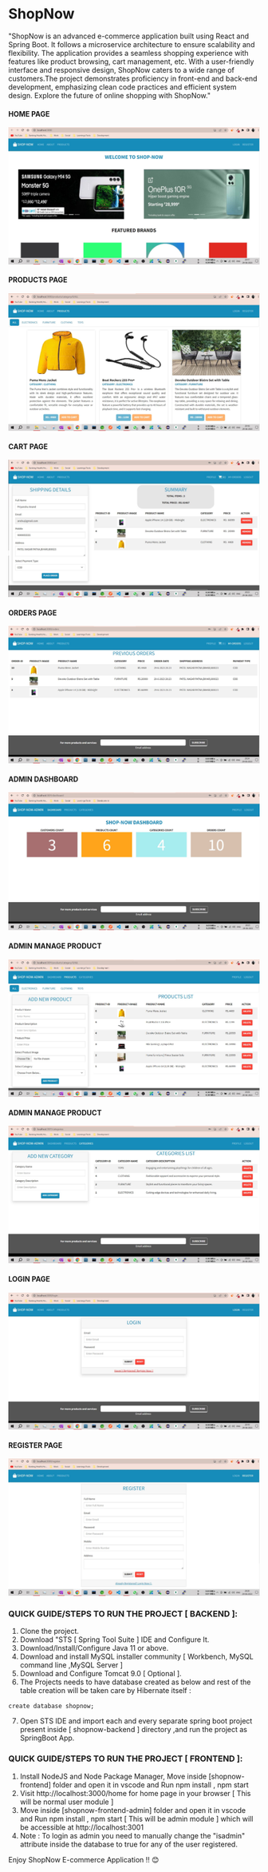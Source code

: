 # ShopNow
"ShopNow is an advanced e-commerce application built using React and Spring Boot. It follows a microservice architecture to ensure scalability and flexibility. The application provides a seamless shopping experience with features like product browsing, cart management, etc. With a user-friendly interface and responsive design, ShopNow caters to a wide range of customers.The project demonstrates proficiency in front-end and back-end development, emphasizing clean code practices and efficient system design. Explore the future of online shopping with ShopNow."
 
#### HOME PAGE
![Home](Screenshots/HomePage.JPG)

#### PRODUCTS PAGE
![Products](Screenshots/ProductsPage.JPG)

#### CART PAGE
![Cart](Screenshots/CartPage.JPG)

#### ORDERS PAGE
![Orders](Screenshots/OrdersPage.JPG)

#### ADMIN DASHBOARD
![Dashboard](Screenshots/AdminDashboardPage.JPG)

#### ADMIN MANAGE PRODUCT
![ManageProduct](Screenshots/AdminAddProductPage.JPG)

#### ADMIN MANAGE PRODUCT
![ManageCategory](Screenshots/AdminAddCategoryPage.JPG)

#### LOGIN PAGE
![Login](Screenshots/LoginPage.JPG)

#### REGISTER PAGE
![Register](Screenshots/RegisterPage.JPG)

### QUICK GUIDE/STEPS TO RUN THE PROJECT [ BACKEND ]:
1. Clone the project.
2. Download "STS [ Spring Tool Suite ] IDE and Configure It.
3. Download/Install/Configure Java 11 or above.
4. Download and install MySQL installer community [ Workbench, MySQL command line ,MySQL Server ]
5. Download and Configure Tomcat 9.0 [ Optional ].
6. The Projects needs to have database created as below and rest of the table creation will be taken care by Hibernate itself : 

```
create database shopnow;
```
7. Open STS IDE and import each and every separate spring boot project present inside [ shopnow-backend ] directory ,and run the project as SpringBoot App.

### QUICK GUIDE/STEPS TO RUN THE PROJECT [ FRONTEND ]:
1. Install NodeJS and Node Package Manager, Move inside [shopnow-frontend] folder and open it in vscode and Run npm install , npm start
2. Visit http://localhost:3000/home for home page in your browser [ This will be normal user module ]
3. Move inside [shopnow-frontend-admin] folder and open it in vscode and Run npm install , npm start  [ This will be admin module ] which will be accessible at http://localhost:3001
4. Note : To login as admin you need to manually change the "isadmin" attribute inside the database to true for any of the user registered.

Enjoy ShopNow E-commerce Application !! 😊
